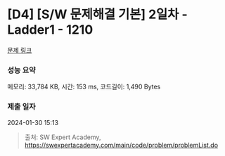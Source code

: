 # [D4] [S/W 문제해결 기본] 2일차 - Ladder1 - 1210 

[문제 링크](https://swexpertacademy.com/main/code/problem/problemDetail.do?contestProbId=AV14ABYKADACFAYh) 

### 성능 요약

메모리: 33,784 KB, 시간: 153 ms, 코드길이: 1,490 Bytes

### 제출 일자

2024-01-30 15:13



> 출처: SW Expert Academy, https://swexpertacademy.com/main/code/problem/problemList.do